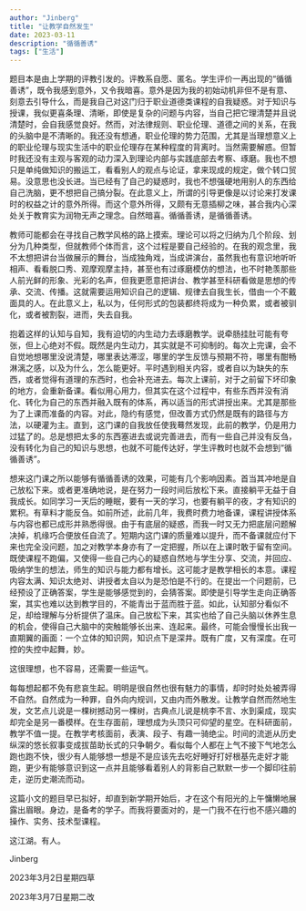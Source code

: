 ```yaml
---
author: "Jinberg"
title: "让教学自然发生"
date: 2023-03-11
description: "循循善诱"
tags: ["生活"]
---
```


题目本是由上学期的评教引发的。评教系自愿、匿名。学生评价一再出现的“循循善诱”，既令我感到意外，又令我暗喜。意外是因为我的初始动机非但不是有意、刻意去引导什么，而是我自己对这门归于职业道德类课程的自我疑惑。对于知识与授课，我似更喜条理、清晰，即使是复杂的问题与内容，当自己把它理清楚并且说清楚时，会自我感觉良好。然而，对法律规则、职业伦理、道德之间的关系，在我的头脑中是不清晰的。我还没有想通，职业伦理的势力范围，尤其是当理想意义上的职业伦理与现实生活中的职业伦理存在某种程度的背离时。当然需要解惑。但暂时我还没有主观与客观的动力深入到理论内部与实践底部去考察、琢磨。我也不想只是单纯做知识的搬运工，看看别人的观点与论证，拿来现成的规定，做个转口贸易。没意思也没长进。当已经有了自己的疑惑时，我也不想强硬地用别人的东西给自己洗脑，更不想把自己搞分裂。在此意义上，所谓的引导更像是以讨论来打发课时的权益之计的意外所得。而这个意外所得，又颇有无意插柳之味，甚合我内心深处关于教育实为润物无声之理念。自然暗喜。循循善诱，是循循善诱。

教师可能都会在寻找自己教学风格的路上摸索。理论可以将之归纳为几个阶段、划分为几种类型，但就教师个体而言，这个过程是要自己经验的。在我的观念里，我不太想把讲台当做展示的舞台，当成独角戏，当成讲演台，虽然我也有意识地听听相声、看看脱口秀、观摩观摩主持，甚至也有过琢磨模仿的想法，也不时艳羡那些人前光鲜的形象、光彩的名声，但我更愿意把讲台、教学甚至科研看做是思想的传承、交流、传播。这就需要运用知识自己的逻辑、规律去自我生长，借由一个不戴面具的人。在此意义上，私以为，任何形式的包装都终将成为一种负累，或者被驯化，或者被割裂，进而，失去自我。

抱着这样的认知与自知，我有迫切的内生动力去琢磨教学。说牵肠挂肚可能有夸张，但上心绝对不假。既然是内生动力，其实就是不可抑制的。每次上完课，会不自觉地想哪里没说清楚，哪里表达滞涩，哪里的学生反馈与预期不符，哪里有酣畅淋漓之感，以及为什么，怎么能更好。平时遇到相关内容，或者自以为缺失的东西，或者觉得有道理的东西时，也会补充进去。每次上课前，对于之前留下坏印象的地方，会重新备课。看似用心用力，但其实在这个过程中，有些东西并没有消化、转化为自己的东西并融入既有的体系，再以适当的形式讲授出来。尤其是那些为了上课而准备的内容。对此，隐约有感觉，但改善方式仍然是既有的路径与方法，以硬灌为主。直到，这门课的自我放任使我蓦然发现，此前的教学，仍是用力过猛了的。总是想把太多的东西塞进去或说完善进去，而有一些自己并没有反刍，没有转化为自己的知识与思想，也就不可能传达好，学生评教时也就不会想到“循循善诱”。

想来这门课之所以能够有循循善诱的效果，可能有几个影响因素。首当其冲地是自己放松下来。或者更准确地说，是在努力一段时间后放松下来。直接躺平无益于自我成长。如同学习一天后的睡眠，要有一天的学习，也要有躺平的夜，才有知识的累积。有草料才能反刍。如前所述，此前几年，我费时费力地备课，课程讲授体系与内容也都已成形并熟悉得很。由于有底层的疑惑，而我一时又无力把底层问题解决掉，机缘巧合便放任自流了。短期内这门课的质量难以提升，而不备课就应付下来也完全没问题，加之对教学本身亦有了一定把握，所以在上课时敢于留有空间。既使课程不跑偏，又使得一些自己内心的疑惑自然地与学生分享、交流，并回应、吸纳学生的想法，师生的知识与能力都有增长。这可能才是教学相长的本意。课程内容太满、知识太绝对、讲授者太自以为是恐怕是不行的。在提出一个问题前，已经预设了正确答案，学生是能够感觉到的，会猜答案。即使是引导学生走向正确答案，其实也难以达到教学目的，不能青出于蓝而胜于蓝。如此，认知部分看似不足，却给理解与分析提供了温床。自己放松下来，其实也给了自己头脑以休养生息的机会，使得自己大脑中的突触能够长出来、连起来。最终，可能会慢慢长出我一直期翼的画面：一个立体的知识网，知识点下是深井。既有广度，又有深度。在可控的失控中起舞，妙。

这很理想，也不容易，还需要一些运气。

每每想起都不免有悲哀生起。明明是很自然也很有魅力的事情，却时时处处被弄得不自然。自然成为一种罪，自外向内规训，又由内而外散发。让教学自然而然地生发，文艺点儿说是一棵树撼动另一棵树，古典点儿说是桃李不言、水到渠成，现实却完全是另一番模样。在生存面前，理想成为头顶只可仰望的星空。在科研面前，教学不值一提。在教学考核面前，表演、段子、有趣一骑绝尘。时间的流逝从历史纵深的悠长叙事变成拔苗助长式的只争朝夕。看似每个人都在上气不接下气地怎么跑也跑不快，很少有人能够想一想是不是应该先去吃好睡好打好根基先走好才能跑，更少有能够意识到这一点并且能够看着别人的背影自己默默一步一个脚印往前走，逆历史潮流而动。

这篇小文的题目早已拟好，却直到新学期开始后，才在这个有阳光的上午慵懒地展露出眉眼。身边，是备考的学子。而我将要面对的，是一门我不在行也不感兴趣的操作、实务、技术型课程。

这江湖。有人。

Jinberg

2023年3月2日星期四草

2023年3月7日星期二改